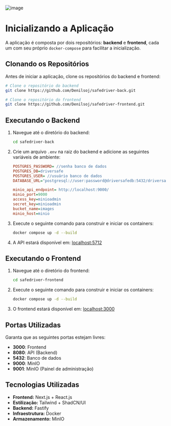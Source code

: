 ![image](https://github.com/user-attachments/assets/c0e74a89-0e8e-4cf4-b1fc-3a574bc6191f)



# Inicializando a Aplicação

A aplicação é composta por dois repositórios: **backend** e **frontend**, cada um com seu próprio `docker-compose` para facilitar a inicialização.

## Clonando os Repositórios

Antes de iniciar a aplicação, clone os repositórios do backend e frontend:

```sh
# Clone o repositório do backend
git clone https://github.com/Denilsoj/safedriver-back.git

# Clone o repositório do frontend
git clone https://github.com/Denilsoj/safedriver-frontend.git
```

## Executando o Backend

1. Navegue até o diretório do backend:
   ```sh
   cd safedriver-back
   ```
2. Crie um arquivo `.env` na raiz do backend e adicione as seguintes variáveis de ambiente:
   ```ini
   POSTGRES_PASSWORD= //senha banco de dados
   POSTGRES_DB=driversafe
   POSTGRES_USER= //usuário banco de dados
   DATABASE_URL="postgresql://user:password@driversafedb:5432/driversafedb?schema=public"
   
   minio_api_endpoint= http://localhost:9000/
   minio_port=9000
   access_key=minioadmin
   secret_key=minioadmin
   bucket_name=images
   minio_host=minio
   ```

3. Execute o seguinte comando para construir e iniciar os containers:
   ```sh
   docker compose up -d --build
   ```
4. A API estará disponível em: [localhost:5712](http://localhost:8080)
  

## Executando o Frontend

1. Navegue até o diretório do frontend:
   ```sh
   cd safedriver-frontend
   ```
2. Execute o seguinte comando para construir e iniciar os containers:
   ```sh
   docker compose up -d --build
   ```
3. O frontend estará disponível em: [localhost:3000](http://localhost:3000)

## Portas Utilizadas

Garanta que as seguintes portas estejam livres:

- **3000**: Frontend
- **8080**: API (Backend)
- **5432**: Banco de dados
- **9000**: MinIO
- **9001**: MinIO (Painel de administração)

## Tecnologias Utilizadas

- **Frontend:** Next.js + React.js
- **Estilização:** Tailwind + ShadCN/UI
- **Backend:** Fastify
- **Infraestrutura:** Docker
- **Armazenamento:** MinIO

